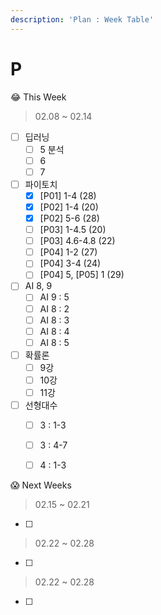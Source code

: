 ```yaml
---
description: 'Plan : Week Table'
---
```


# P

😂 This Week

> 02.08 ~ 02.14

* [ ] 딥러닝
  * [ ] 5 분석
  * [ ] 6
  * [ ] 7
* [ ] 파이토치 
  * [x] \[P01\] 1-4 \(28\)
  * [x] \[P02\] 1-4 \(20\)
  * [x] \[P02\] 5-6 \(28\)
  * [ ] \[P03\] 1-4.5 \(20\) 
  * [ ] \[P03\] 4.6-4.8 \(22\) 
  * [ ] \[P04\] 1-2 \(27\) 
  * [ ] \[P04\] 3-4 \(24\) 
  * [ ] \[P04\] 5, \[P05\] 1 \(29\)
* [ ] AI 8, 9
  * [ ] AI 9 : 5
  * [ ] AI 8 : 2
  * [ ] AI 8 : 3
  * [ ] AI 8 : 4
  * [ ] AI 8 : 5
* [ ] 확률론
  * [ ] 9강
  * [ ] 10강
  * [ ] 11강
* [ ] 선형대수
  * [ ] 3 : 1-3
  * [ ] 3 : 4-7
  * [ ] 4 : 1-3



😱 Next Weeks

> 02.15 ~ 02.21

* [ ] 


> 02.22 ~ 02.28

* [ ] 


> 02.22 ~ 02.28

* [ ] 




